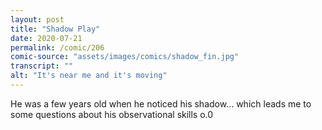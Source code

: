 ```yaml
---
layout: post
title: "Shadow Play"
date: 2020-07-21
permalink: /comic/206
comic-source: "assets/images/comics/shadow_fin.jpg"
transcript: ""
alt: "It's near me and it's moving"
---
```


He was a few years old when he noticed his shadow... which leads me to some questions about his observational skills o.0
